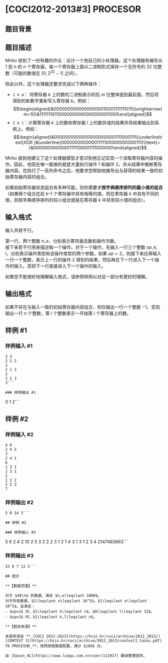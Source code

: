 # [COCI2012-2013#3] PROCESOR

## 题目背景



## 题目描述

Mirko 收到了一份有趣的作业：设计一个他自己的小处理器。这个处理器有编号从 $1$ 到 $n$ 的 $n$ 个寄存器，每一个寄存器上面以二进制形式保存一个无符号的 $32$ 位整数（可能的数值在 $[0,2^{32}-1]$ 之间）。

除此以外，这个处理器还要求完成以下两种操作：

- `1 k m`： 将寄存器 $k$ 上的数的二进制表示的后 $m$ 位整体提到最前面，然后将得到的新数字重新写入寄存器 $k$。例如：  
$$\begin{aligned}&00000000000000000010001111111011\\\xrightarrow{m=10}&11111110110000000000000000001000\end{aligned}$$
- `2 k l`：计算寄存器 $k$ 上的数和寄存器 $l$ 上的数异或的结果并将结果输出到系统上。例如：  
$$\begin{aligned}&00000000000000000000001111000111\\\underline\text{XOR }&\underline{00000000000001111100000000000111}\\\text{= }&00000000000001111100001111000000\end{aligned}$$

Mirko 直到他建立了这个处理器模型才意识到他忘记实现一个读取寄存器内容的操作。因此，他现在唯一能做的就是大量执行操作 $1$ 和操作 $2$，并从结果中推断寄存器内容。在执行了一系列命令之后，他要求您帮助他推导出与获得的结果一致的初始寄存器内容的组合。

如果初始寄存器状态组合有多种可能，则你需要求**按字典顺序排列的最小值的组合**（如果两个组合在前 $k–1$ 个寄存器中具有相等的值，而在寄存器 $k$ 中具有不同的值，则按字典顺序排列的较小组合就是在寄存器 $k$ 中具有较小值的组合）。

## 输入格式

输入共若干行。

第一行，两个整数 $n,e$，分别表示寄存器总数和操作次数。  
接下来若干行用来描述每一个操作。对于一个操作，先输入一行三个整数 $\textit{op},k,l$，分别表示操作类型和该操作类型的两个参数。如果 $op=2$，则接下来应再输入一行一个整数，表示上一行的操作 $2$ 得到的结果，然后再在下一行进入下一个操作的输入。否则下一行直接进入下一个操作的输入。

如果您不能很好地理解输入格式，请参照样例以对这一部分有更好的理解。

## 输出格式

如果不存在与输入一致的初始寄存器内容组合，则仅输出一行一个整数 $-1$。否则输出一行 $n$ 个整数，第 $i$ 个整数表示一开始第 $i$ 个寄存器上的数。

## 样例 #1

### 样例输入 #1
```
3 3
2 1 2
1
2 1 3
2
2 2 3
3```

### 样例输出 #1

```
0 1 2```

## 样例 #2

### 样例输入 #2
```
4 6
2 4 2
3
2 4 1
6
1 3 1
2 3 1
2
1 2 2
2 2 3
7
```

### 样例输出 #2

```
5 0 14 3```

## 样例 #3

### 样例输入 #3
```
5 6
2 4 2
10
2 5 3
2
2 2 3
1
2 1 4
3
1 3 1
2 3 4
2147483663```

### 样例输出 #3

```
15 6 7 12 5```

## 提示

**【数据范围】**

对于 $40\%$ 的数据，满足 $n,e\leqslant 1000$。  
对于所有数据，$2\leqslant n\leqslant 10^5$，$1\leqslant e\leqslant 10^5$。且满足：
- $op=1$ 时，$1\leqslant k\leqslant n$，$0\leqslant l\leqslant 32$。
- $op=2$ 时，$1\leqslant k,l\leqslant n$。

**【题目来源】**

本题来源自 **_[COCI 2012-2013](https://hsin.hr/coci/archive/2012_2013/) [CONTEST 3](https://hsin.hr/coci/archive/2012_2013/contest3_tasks.pdf) T6 PROCESOR_**，按照原题数据配置，满分 $160$ 分。

由 [Eason_AC](https://www.luogu.com.cn/user/112917) 翻译整理提供。
